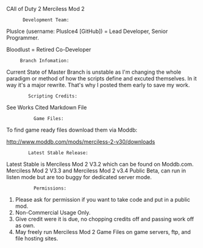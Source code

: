 CAll of Duty 2 Merciless Mod 2

          Development Team:
PlusIce (username: PlusIce4 [GitHub]) = Lead Developer, Senior Programmer.

Bloodlust = Retired Co-Developer

         Branch Infomation:
Current State of Master Branch is unstable as I'm changing the whole paradigm or method of how the scripts define and excuted themselves. In it way it's a major rewrite. That's why I posted them early to save my work.

            Scripting Credits:
See Works Cited Markdown File

              Game Files:
To find game ready files download them via Moddb:

http://www.moddb.com/mods/merciless-2-v30/downloads

            Latest Stable Release:
Latest Stable is Merciless Mod 2 V3.2 which can be found on Moddb.com. Merciless Mod 2 V3.3 and Merciless Mod 2 v3.4 Public Beta, can run in listen mode but are too buggy for dedicated server mode.

              Permissions:
1. Please ask for permission if you want to take code and put in a public mod.
2. Non-Commercial Usage Only.
3. Give credit were it is due, no chopping credits off and passing work off as own.
4. May freely run Merciless Mod 2 Game Files on game servers, ftp, and file hosting sites.
